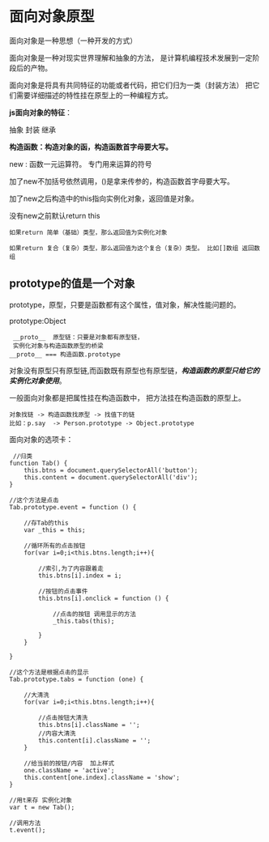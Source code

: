# 面向对象原型

面向对象是一种思想（一种开发的方式）

面向对象是一种对现实世界理解和抽象的方法，
        是计算机编程技术发展到一定阶段后的产物。
        
面向对象是将具有共同特征的功能或者代码，把它们归为一类（封装方法）
        把它们需要详细描述的特性挂在原型上的一种编程方式。
        
**js面向对象的特征**：

抽象   封装   继承


**构造函数：构造对象的函，构造函数首字母要大写。**


new : 函数一元运算符。 专门用来运算的符号

加了new不加括号依然调用，()是拿来传参的，构造函数首字母要大写。

加了new之后构造中的this指向实例化对象，返回值是对象。

没有new之前默认return  this

    如果return 简单（基础）类型，那么返回值为实例化对象

    如果return 复合（复杂）类型，那么返回值为这个复合（复杂）类型。 比如[]数组 返回数组

## **prototype**的值是一个对象

 prototype，原型，只要是函数都有这个属性，值对象，解决性能问题的。
 
 prototype:Object
 
     __proto__  原型链：只要是对象都有原型链，
     实例化对象与构造函数原型的桥梁
    __proto__ === 构造函数.prototype
    
对象没有原型只有原型链,而函数既有原型也有原型链，***构造函数的原型只给它的实例化对象使用***。


一般面向对象都是把属性挂在构造函数中，
        把方法挂在构造函数的原型上。


    对象找链 -> 构造函数找原型 -> 找值下的链
    比如：p.say  -> Person.prototype -> Object.prototype
    
面向对象的选项卡：

     //归类
    function Tab() {
        this.btns = document.querySelectorAll('button');
        this.content = document.querySelectorAll('div');
    }

    //这个方法是点击
    Tab.prototype.event = function () {

        //存Tab的this
        var _this = this;

        //循环所有的点击按钮
        for(var i=0;i<this.btns.length;i++){

            //索引,为了内容跟着走
            this.btns[i].index = i;

            //按钮的点击事件
            this.btns[i].onclick = function () {

                //点击的按钮 调用显示的方法
                _this.tabs(this);

            }
        }

    }

    //这个方法是根据点击的显示
    Tab.prototype.tabs = function (one) {

        //大清洗
        for(var i=0;i<this.btns.length;i++){

            //点击按钮大清洗
            this.btns[i].className = '';
            //内容大清洗
            this.content[i].className = '';
        }

        //给当前的按钮/内容  加上样式
        one.className = 'active';
        this.content[one.index].className = 'show';
    }

    //用t来存 实例化对象
    var t = new Tab();

    //调用方法
    t.event();
        
    





    
 